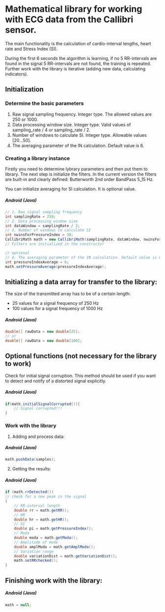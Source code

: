 # Mathematical library for working with ECG data from the Callibri sensor.
 
The main functionality is the calculation of cardio-interval lengths, heart rate and Stress Index (SI).

During the first 6 seconds the algorithm is learning, if no 5 RR-intervals are found in the signal 
5 RR-intervals are not found, the training is repeated. Further work with the library is iterative (adding new data, calculating indicators).

## Initialization
### Determine the basic parameters

1. Raw signal sampling frequency. Integer type. The allowed values are 250 or 1000.
2. Data processing window size. Integer type. Valid values of sampling_rate / 4 or sampling_rate / 2.
3. Number of windows to calculate SI. Integer type. Allowable values [20...50].
4. The averaging parameter of the IN calculation. Default value is 6.

### Creating a library instance
Firstly you need to determine lybrary parameters and then put them to library. Tne next step is initialize the filters. In the current version the filters are built-in and clearly defined: Butterworth 2nd order BandPass 5_15 Hz.

You can initialize averaging for SI calculation. It is optional value.

##### Android (Java)
```java
// 1. Raw signal sampling frequency
int samplingRate = 250;
// 2. Data processing window size
int dataWindow = samplingRate / 2;
// 3. Number of windows to calculate SI
int nwinsForPressureIndex = 30;
CallibriMath math = new CallibriMath(samplingRate, dataWindow, nwinsForPressureIndex);
// Filters are initialized in the constructor

// optional
// 4. The averaging parameter of the IN calculation. Default value is 6.
int pressureIndexAverage = 6;
math.setPressureAverage(pressureIndexAverage);
```

## Initializing a data array for transfer to the library:
The size of the transmitted array has to be of a certain length:
- 25 values for a signal frequency of 250 Hz 
- 100 values for a signal frequency of 1000 Hz

##### Android (Java)
```java
double[] rawData = new double[25];
// or
double[] rawData = new double[100];
```
## Optional functions (not necessary for the library to work)
Check for initial signal corruption. This method should be used if you want to detect and notify of a distorted signal explicitly. 

##### Android (Java)
```java
if(math.initialSignalCorrupted()){
    // Signal corrupted!!!
}
```
### Work with the library
1. Adding and process data:

##### Android (Java)
```java
math.pushData(samples);
```
2. Getting the results:

##### Android (Java)
```java
if (math.rrDetected())
// check for a new peak in the signal
{
    // RR-interval length
    double rr = math.getRR();
    // HR     
    double hr = math.getHR();
    // SI
    double pi = math.getPressureIndex();
    // Moda
    double moda = math.getModa();
    // Amplitude of mode
    double amplModa = math.getAmplModa();
    // Variation range
    double variationDist = math.getVariationDist();
    math.setRRchecked();
}
```
## Finishing work with the library:

##### Android (Java)
```java
math = null;
```